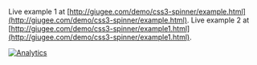 Live example 1 at [http://giugee.com/demo/css3-spinner/example.html](http://giugee.com/demo/css3-spinner/example.html).
Live example 2 at [http://giugee.com/demo/css3-spinner/example1.html](http://giugee.com/demo/css3-spinner/example1.html).

[![Analytics](https://ga-beacon.appspot.com/UA-35209681-4/css3-spinner/readme?pixel)](https://github.com/igrigorik/ga-beacon)